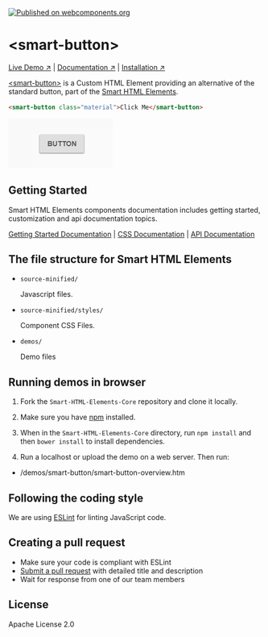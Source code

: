 [![Published on webcomponents.org](https://img.shields.io/badge/webcomponents.org-published-blue.svg)](https://www.webcomponents.org/element/htmlelements/smart-button)

# &lt;smart-button&gt;

[Live Demo ↗](http://htmlelements.com/demos/button/)
|
[Documentation ↗](http://www.htmlelements.com/docs/)
|
[Installation ↗](https://www.npmjs.com/package/@smarthtmlelements/smart-html-elements-core)

[&lt;smart-button&gt;](http://htmlelements.com/demos/button/) is a Custom HTML Element providing an alternative of the standard button, part of the [Smart HTML Elements](http://htmlelements.com/).

<!--
```
<custom-element-demo>
  <template>
    <script src="../webcomponentsjs/webcomponents-lite.js"></script>
    <script src="../smarthtmlelements-core/source-minified/native-shim.js"></script>
    <script src="../smarthtmlelements-core/source-minified/smart.element-polyfills.js"></script>
    <script src="../smarthtmlelements-core/source-minified/smart.element.js"></script>
    <script src="../smarthtmlelements-core/source-minified/smart.button.js"></script>
    <link rel="stylesheet" href="../smarthtmlelements-core/source-minified/styles/smart.base.css" type="text/css" />
    <link rel="stylesheet" href="../smarthtmlelements-core/source-minified/styles/smart.material.css" type="text/css" />
     <next-code-block></next-code-block>
  </template>
</custom-element-demo>
```
-->
```html
<smart-button class="material">Click Me</smart-button>
```

[<img src="https://raw.githubusercontent.com/htmlelements/smart-button/master/smart-button.gif" alt="Screenshot of smart-button, using the Material theme">](http://htmlelements.com/demos/button)

## Getting Started

Smart HTML Elements components documentation includes getting started, customization and api documentation topics.

[Getting Started Documentation](http://www.htmlelements.com/docs/button/)
|
[CSS Documentation](http://www.htmlelements.com/docs/button-css/)
|
[API Documentation](http://www.htmlelements.com/docs/button-api/)


## The file structure for Smart HTML Elements

- `source-minified/`

  Javascript files.

- `source-minified/styles/`

  Component CSS Files.

- `demos/`

  Demo files

## Running demos in browser

1. Fork the `Smart-HTML-Elements-Core` repository and clone it locally.

1. Make sure you have [npm](https://www.npmjs.com/) installed.

1. When in the `Smart-HTML-Elements-Core` directory, run `npm install` and then `bower install` to install dependencies.

1. Run a localhost or upload the demo on a web server. Then run:

  - /demos/smart-button/smart-button-overview.htm


## Following the coding style

We are using [ESLint](http://eslint.org/) for linting JavaScript code. 

## Creating a pull request

  - Make sure your code is compliant with ESLint
  - [Submit a pull request](https://www.digitalocean.com/community/tutorials/how-to-create-a-pull-request-on-github) with detailed title and description
  - Wait for response from one of our team members


## License

Apache License 2.0

